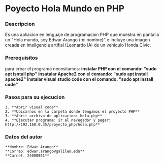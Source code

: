 # Poyecto Hola Mundo en PHP


### Descripcion
Es una apliacion en lenguaje de programacion PHP que muestra en pantalla un "Hola mundo, soy Edwar Arango (mi nombre)" e incluye una imagen creada en inteligencia artifial (Leonardo IA) de un vehiculo Honda Civic.


### Prerequisitos
para crear el programa necesitamos:
	**instalar PHP con el comando: "sudo apt isntall php"**
	**insatalar Apache2 con el comando: "sudo apt install apache2"**
	**instalar visual studio code con el comando: "sudo apt install code"** 


### Pasos para su ejecucion
	1. **Abrir visual code**
	2. **Ubicarnos en la carpeta donde tengamos el proyecto PHP**
	3. **Abrir archivo de aplicacion: hola.php**
	4. **Ejecutar programa: ir al navegador y pegar: http://192.168.0.35/proyecto_php/hola.php**


### Datos del autor 
	**Nombre: Edwar Arango**
	**Correo: edwar.arango@galileo.edu**
	**Carnet: 24000841**
